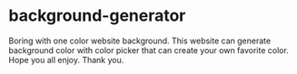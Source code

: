# background-generator
Boring with one color website background. This website can generate background color with color picker that can create your own favorite color. Hope you all enjoy. Thank you.
